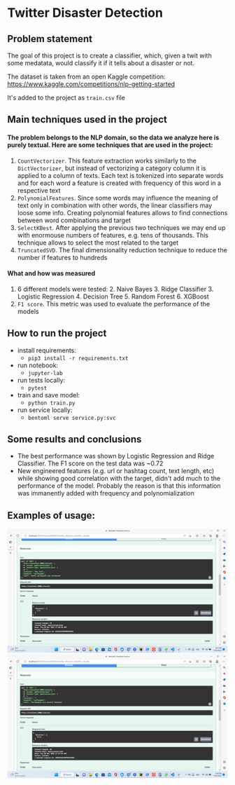 # Twitter Disaster Detection

## Problem statement
The goal of this project is to create a classifier, which, given a twit with some medatata, would classify it if it tells about a disaster or not.

The dataset is taken from an open Kaggle competition:
https://www.kaggle.com/competitions/nlp-getting-started

It's added to the project as `train.csv` file

## Main techniques used in the project

#### The problem belongs to the NLP domain, so the data we analyze here is purely textual. Here are some techniques that are used in the project:
1. `CountVectorizer`. This feature extraction works similarly to the `DictVectorizer`, but instead of vectorizing a category column it is applied to a column of texts. Each text is tokenized into separate words and for each word a feature is created with frequency of this word in a respective text
2. `PolynomialFeatures`. Since some words may influence the meaning of text only in combination with other words, the linear classifiers may loose some info. Creating polynomial features allows to find connections between word combinations and target
3. `SelectKBest`. After applying the previous two techniques we may end up with enormouse numbers of features, e.g. tens of thousands. This technique allows to select the most related to the target
4. `TruncatedSVD`. The final dimensionality reduction technique to reduce the number if features to hundreds
#### What and how was measured

1. 6 different models were tested:
   2. Naive Bayes
   3. Ridge Classifier
   3. Logistic Regression
   4. Decision Tree
   5. Random Forest
   6. XGBoost
7. `F1 score`. This metric was used to evaluate the performance of the models

## How to run the project

- install requirements:
  - ```pip3 install -r requirements.txt```
- run notebook: 
  - `jupyter-lab`
- run tests locally:
  - `pytest`
- train and save model: 
  - `python train.py`
- run service locally:
  - `bentoml serve service.py:svc`

## Some results and conclusions

- The best performance was shown by Logistic Regression and Ridge Classifier. The F1 score on the test data was ~0.72
- New engineered features (e.g. url or hashtag count, text length, etc) while showing good correlation with the target, didn't add much to the performance of the model. Probably the reason is that this information was immanently added with frequency and polynomialization

## Examples of usage:

![img.png](img.png)
![img_1.png](img_1.png)